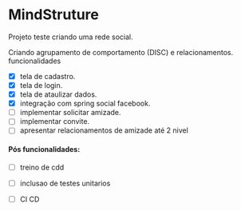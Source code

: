 # MindStruture
Projeto teste criando uma rede social.

Criando agrupamento de comportamento (DISC) e relacionamentos.
funcionalidades

- [x] tela de cadastro.
- [x] tela de login.
- [x] tela de ataulizar dados.
- [x] integração com spring social facebook.
- [ ] implementar solicitar amizade.
- [ ] implementar convite.
- [ ] apresentar relacionamentos de amizade até 2 nivel

#### Pós funcionalidades:

- [ ] treino de cdd
- [ ] inclusao de testes unitarios
- [ ] CI CD

